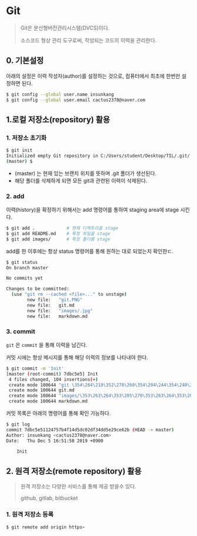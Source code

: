 # Git 

> Git은 분산형버전관리시스템(DVCS)이다.
>
> 소스코드 형상 관리 도구로써, 작성되는 코드의 이력을 관리한다.

## 0. 기본설정

아래의 설정은 이력 작성자(author)를 설정하는 것으로, 컴퓨터에서 최초에 한번만 설정하면 된다.

```bash
$ git config --global user.name insunkang
$ git config --global user.email cactus2378@naver.com
```

## 1.로컬 저장소(repository) 활용

### 1. 저장소 초기화

```bash
$ git init
Initialized empty Git repository in C:/Users/student/Desktop/TIL/.git/
(master) $
```

* (master) 는 현재 있는 브랜치 위치를 뜻하며 .git 폴더가 생선된다.
* 해당 폴더를 삭제하게 되면 모든 git과 관련된 이력이 삭제된다.

### 2. add

이력(history)을 확정하기 위해서는 add 명령어를 통하여 staging area에 stage 시킨다.

```bash
$ git add .            # 현재 디렉토리를 stage
$ git add README.md    # 특정 파일을 stage
$ git add images/      # 특정 폴더를 stage
```

add를 한 이후에는 항상 status 명령어를 통해 원하는 대로 되었는지 확인한ㄷ.

```bash
$ git status
On branch master

No commits yet

Changes to be committed:
  (use "git rm --cached <file>..." to unstage)
        new file:   "git.PNG"
        new file:   git.md
        new file:   "images/.jpg"
        new file:   markdown.md

```

### 3. commit

`git` 은 `commit` 을 통해 이력을 남긴다.

커밋 시에는 항상 메시지를 통해 해당 이력의 정보를 나타내야 한다.

```bash
$ git commit -m 'Init'
[master (root-commit) 7dbc5e5] Init
 4 files changed, 104 insertions(+)
 create mode 100644 "git \354\264\210\352\270\260\354\204\244\354\240\225.PNG"
 create mode 100644 git.md
 create mode 100644 "images/\353\263\264\353\205\270\353\263\264\353\205\270.jpg"
 create mode 100644 markdown.md

```

커밋 목록은 아래의 명령어를 통해 확인 가능하다.

```bash
$ git log
commit 7dbc5e51124757b4f14d5dc02df34dd5e29ce62b (HEAD -> master)
Author: insunkang <cactus2378@naver.com>
Date:   Thu Dec 5 16:51:58 2019 +0900

    Init

```



## 2. 원격 저장소(remote repository) 활용

> 원격 저장소는 다양한 서비스를 통해 제공 받을수 있다.
>
> github, gitlab, bitbucket

### 1. 원격 저장소 등록

```bash
$ git remote add origin https~
```






